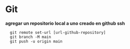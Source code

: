 # Git

**agregar un repositorio local a uno creado en github ssh**
```
  git remote set-url [url-github-repository]
  git branch -M main
  git push -u origin main
```